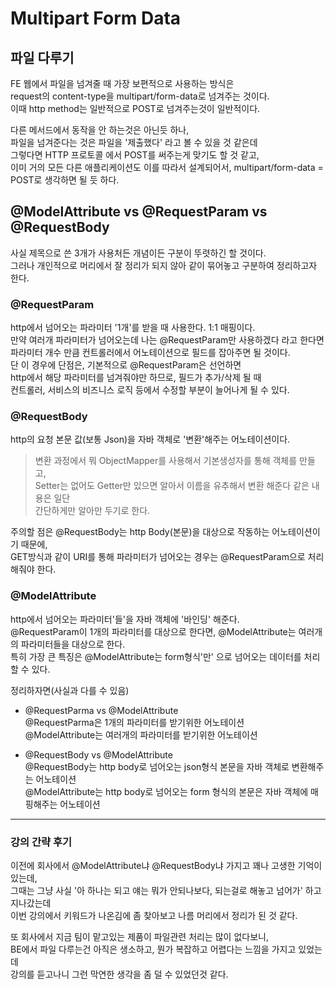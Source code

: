# Multipart Form Data

## 파일 다루기

FE 웹에서 파일을 넘겨줄 때 가장 보편적으로 사용하는 방식은  
request의 content-type을 multipart/form-data로 넘겨주는 것이다.  
이때 http method는 일반적으로 POST로 넘겨주는것이 일반적이다.

다른 메서드에서 동작을 안 하는것은 아닌듯 하나,  
파일을 넘겨준다는 것은 파일을 '제출했다' 라고 볼 수 있을 것 같은데  
그렇다면 HTTP 프로토콜 에서 POST를 써주는게 맞기도 할 것 같고,  
이미 거의 모든 다른 애플리케이션도 이를 따라서 설계되어서, multipart/form-data = POST로 생각하면 될 듯 하다.

## @ModelAttribute vs @RequestParam vs @RequestBody

사실 제목으로 쓴 3개가 사용처든 개념이든 구분이 뚜렷하긴 할 것이다.  
그러나 개인적으로 머리에서 잘 정리가 되지 않아 같이 묶어놓고 구분하여 정리하고자 한다.

### @RequestParam

http에서 넘어오는 파라미터 '1개'를 받을 때 사용한다. 1:1 매핑이다.  
만약 여러개 파라미터가 넘어오는데 나는 @RequestParam만 사용하겠다 라고 한다면  
파라미터 개수 만큼 컨트롤러에서 어노테이션으로 필드를 잡아주면 될 것이다.  
단 이 경우에 단점은, 기본적으로 @RequestParam은 선언하면  
http에서 해당 파라미터를 넘겨줘야만 하므로, 필드가 추가/삭제 될 때  
컨트롤러, 서비스의 비즈니스 로직 등에서 수정할 부분이 늘어나게 될 수 있다.

### @RequestBody

http의 요청 본문 값(보통 Json)을 자바 객체로 '변환'해주는 어노테이션이다.

> 변환 과정에서 뭐 ObjectMapper를 사용해서 기본생성자를 통해 객체를 만들고,  
> Setter는 없어도 Getter만 있으면 알아서 이름을 유추해서 변환 해준다 같은 내용은 일단  
> 간단하게만 알아만 두기로 한다.

주의할 점은 @RequestBody는 http Body(본문)을 대상으로 작동하는 어노테이션이기 때문에,  
GET방식과 같이 URI를 통해 파라미터가 넘어오는 경우는 @RequestParam으로 처리해줘야 한다.

### @ModelAttribute

http에서 넘어오는 파라미터'들'을 자바 객체에 '바인딩' 해준다.  
@RequestParam이 1개의 파라미터를 대상으로 한다면, @ModelAttribute는 여러개의 파라미터들을 대상으로 한다.  
특히 가장 큰 특징은 @ModelAttribute는 form형식'만' 으로 넘어오는 데이터를 처리 할 수 있다.

정리하자면(사실과 다를 수 있음)

- @RequestParma vs @ModelAttribute  
  @RequestParma은 1개의 파라미터를 받기위한 어노테이션  
  @ModelAttribute는 여러개의 파라미터를 받기위한 어노테이션

- @RequestBody vs @ModelAttribute  
  @RequestBody는 http body로 넘어오는 json형식 본문을 자바 객체로 변환해주는 어노테이션  
  @ModelAttribute는 http body로 넘어오는 form 형식의 본문은 자바 객체에 매핑해주는 어노테이션

---

### 강의 간략 후기

이전에 회사에서 @ModelAttribute냐 @RequestBody냐 가지고 꽤나 고생한 기억이 있는데,  
그때는 그냥 사실 '아 하나는 되고 얘는 뭐가 안되나보다, 되는걸로 해놓고 넘어가' 하고 지나갔는데  
이번 강의에서 키워드가 나온김에 좀 찾아보고 나름 머리에서 정리가 된 것 같다.

또 회사에서 지금 팀이 맡고있는 제품이 파일관련 처리는 많이 없다보니,  
BE에서 파일 다루는건 아직은 생소하고, 뭔가 복잡하고 어렵다는 느낌을 가지고 있었는데  
강의를 듣고나니 그런 막연한 생각을 좀 덜 수 있었던것 같다.
